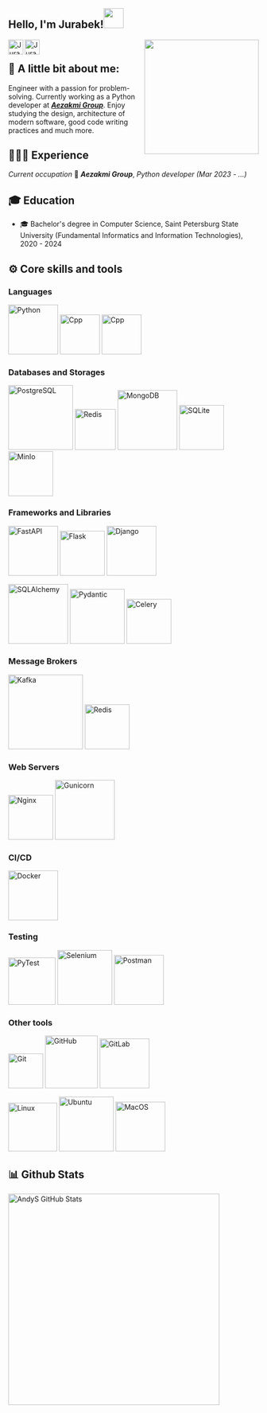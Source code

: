 <h2>Hello, I'm Jurabek!<img src="https://media3.giphy.com/media/MCXpHZt0E3wuDIWUkQ/giphy.gif?cid=790b7611085a1657c7a3b3c9933d62e919a620b786919b85&rid=giphy.gif&ct=s" width="40"></h2>
<div>
<a href="https://t.me/jurabekaminov" target="_blank" rel="nofollow"><img align="left" alt="Jurabek's tg" width="30px" src="https://img.icons8.com/nolan/344/telegram-app.png"/></a>
<a href="dzhurabek.aminov.dev@mail.ru" target="_blank" rel="nofollow"><img align="left" alt="Jurabek's Mail" width="30px" src="https://img.icons8.com/nolan/256/1A6DFF/C822FF/new-post.png" /></a>
</div>
<img align='right' src="https://media.giphy.com/media/v1.Y2lkPTc5MGI3NjExamljN3Vwbmh5dzN0dDUzdWxhejU4enIzenUzZXQ4dzZubXVlbjB1aCZlcD12MV9pbnRlcm5hbF9naWZfYnlfaWQmY3Q9cw/JBSQu6cuMoBZMC6daR/giphy.gif" width="230">  

<br />

## 📝 A little bit about me:

Engineer with a passion for problem-solving. Currently working as a Python developer at [***Aezakmi Group***](https://aezakmi.group). Enjoy studying the design, architecture of modern software, good code writing practices and much more.

## 👨🏻‍💻 Experience

*Current occupation* 💼 ***Aezakmi Group***, *Python developer (Mar 2023 - ...)*

## 🎓 Education
- 🎓 Bachelor's degree in Computer Science, Saint Petersburg State University (Fundamental Informatics and Information Technologies), 2020 - 2024


## ⚙️ Core skills and tools

### Languages
<p>
  <img src="https://img.shields.io/badge/-Python-001?&logo=Python" alt="Python" width="100" />
  <img src="https://img.shields.io/badge/C++-%23000000?logo=c%2B%2B" alt="Cpp" width="80" />
  <img src="https://img.shields.io/badge/Swift-001?&logo=Swift" alt="Cpp" width="80" />
</p>

### Databases and Storages
<p>
  <img src="https://img.shields.io/badge/-PostgreSQL-000000?logo=postgresql&logoColor=blue" alt="PostgreSQL" width="130" />
  <img src="https://img.shields.io/badge/-Redis-000000?logo=redis&logoColor=red" alt="Redis" width="82" />
  <img src="https://img.shields.io/badge/-MongoDB-000000?logo=mongodb&logoColor=green" alt="MongoDB" width="120" />
  <img src="https://img.shields.io/badge/-SQLite-000000?logo=sqlite&logoColor=blue" alt="SQLite" width="90" />
  <img src="https://img.shields.io/badge/-MinIo-000000?logo=MinIo" alt="MinIo" width="90" />
</p>

### Frameworks and Libraries
<p>
  <img src="https://img.shields.io/badge/-FastAPI-000000?logo=fastapi&logoColor=deap+teal" alt="FastAPI" width="100"/>
  <img src="https://img.shields.io/badge/-Flask-000000?logo=flask&logoColor=white" alt="Flask" width="90"/>
  <img src="https://img.shields.io/badge/-Django-000000?logo=django&logoColor=green" alt="Django" width="100"/>
</p>
<p>
  <img src="https://img.shields.io/badge/-SQLAlchemy-000000?logo=sqlalchemy&logoColor=None" alt="SQLAlchemy" width="120">
  <img src="https://img.shields.io/badge/-Pydantic-000000?logo=pydantic&logoColor=pink" alt="Pydantic" width="110">
  <img src="https://img.shields.io/badge/-Celery-000000?logo=celery&logoColor=green" alt="Celery" width="90">
  
</p>

### Message Brokers
<p>
  <img src="https://img.shields.io/badge/-Apache Kafka-000000?logo=apache-kafka&logoColor=orange" alt="Kafka" width="150" />
  <img src="https://img.shields.io/badge/-Redis-000000?logo=redis&logoColor=red" alt="Redis" width="90" />
</p>

### Web Servers
<p>
  <img src="https://img.shields.io/badge/-Nginx-000000?logo=nginx&logoColor=green" alt="Nginx" width="90" />
  <img src="https://img.shields.io/badge/-Gunicorn-000000?logo=gunicorn&logoColor=green" alt="Gunicorn" width="120" />
</p>

### CI/CD
<p>
  <img src="https://img.shields.io/badge/-Docker-000000?logo=docker&logoColor=blue" alt="Docker" width="100" />
</p>

### Testing
<p>
  <img src="https://img.shields.io/badge/-Pytest-000000?logo=pytest&logoColor=white" alt="PyTest" width="95"/>
  <img src="https://img.shields.io/badge/-Selenium-000000?logo=selenium&logoColor=green" alt="Selenium" width="110"/>
  <img src="https://img.shields.io/badge/-Postman-000000?logo=postman&logoColor=orange" alt="Postman" width="100" />
</p>




### Other tools
<p>
  <img src="https://img.shields.io/badge/-Git-000000?logo=git&logoColor=orange" alt="Git" width="70" />
  <img src="https://img.shields.io/badge/-GitHub-000000?logo=github&logoColor=white" alt="GitHub" width="106" />
  <img src="https://img.shields.io/badge/-GitLab-000000?logo=gitlab&logoColor=orange" alt="GitLab" width="100" />

</p>
<p>
  <img src="https://img.shields.io/badge/-Linux-000000?logo=linux" alt="Linux" width="98" />
  <img src="https://img.shields.io/badge/-Ubuntu-000000?logo=ubuntu&logoColor=orange" alt="Ubuntu" width="110" />
  <img src="https://img.shields.io/badge/MacOS-000000?logo=apple" alt="MacOS" width="100" />
</p>


## 📊 Github Stats

<a href='https://github.com/AndyS1mpson/github-stats-transparent'>
  <img align="center" src="https://github-readme-stats.vercel.app/api?username=jurabekaminov&show_icons=true&hide_border=true&theme=synthwave" alt="AndyS GitHub Stats" width="425"/>
</a>

